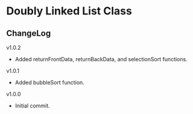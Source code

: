 # Doubly Linked List Class

## ChangeLog
v1.0.2
- Added returnFrontData, returnBackData, and selectionSort functions.

v1.0.1
- Added bubbleSort function.

v1.0.0
- Initial commit.